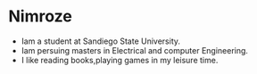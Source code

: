 # Nimroze
* Iam a student at Sandiego State University.
* Iam persuing masters in Electrical and computer Engineering.
* I like reading books,playing games in my leisure time.

